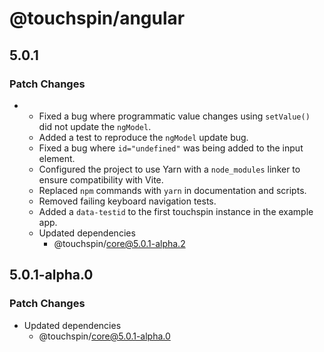 # @touchspin/angular

## 5.0.1

### Patch Changes

- - Fixed a bug where programmatic value changes using `setValue()` did not update the `ngModel`.
  - Added a test to reproduce the `ngModel` update bug.
  - Fixed a bug where `id="undefined"` was being added to the input element.
  - Configured the project to use Yarn with a `node_modules` linker to ensure compatibility with Vite.
  - Replaced `npm` commands with `yarn` in documentation and scripts.
  - Removed failing keyboard navigation tests.
  - Added a `data-testid` to the first touchspin instance in the example app.
  - Updated dependencies
    - @touchspin/core@5.0.1-alpha.2

## 5.0.1-alpha.0

### Patch Changes

- Updated dependencies
  - @touchspin/core@5.0.1-alpha.0
